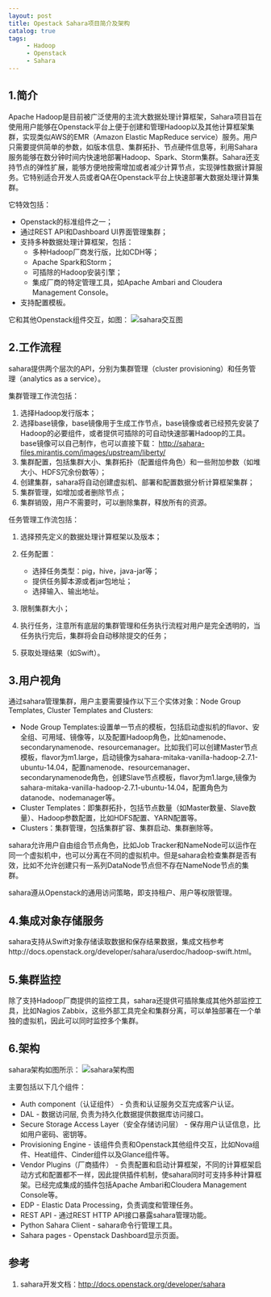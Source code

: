 ```yaml
---
layout: post
title: Opestack Sahara项目简介及架构
catalog: true
tags:
     - Hadoop
     - Openstack
     - Sahara
---
```


## 1.简介

Apache Hadoop是目前被广泛使用的主流大数据处理计算框架，Sahara项目旨在使用用户能够在Openstack平台上便于创建和管理Hadoop以及其他计算框架集群，实现类似AWS的EMR（Amazon Elastic MapReduce service）服务。用户只需要提供简单的参数，如版本信息、集群拓扑、节点硬件信息等，利用Sahara服务能够在数分钟时间内快速地部署Hadoop、Spark、Storm集群。Sahara还支持节点的弹性扩展，能够方便地按需增加或者减少计算节点，实现弹性数据计算服务。它特别适合开发人员或者QA在Openstack平台上快速部署大数据处理计算集群。

它特效包括：

* Openstack的标准组件之一；
* 通过REST API和Dashboard UI界面管理集群；
* 支持多种数据处理计算框架，包括：
	* 多种Hadoop厂商发行版，比如CDH等；
	* Apache Spark和Storm；
	* 可插除的Hadoop安装引擎；
	* 集成厂商的特定管理工具，如Apache Ambari and Cloudera Management Console。
* 支持配置模板。

它和其他Openstack组件交互，如图：
![sahara交互图](sahara-inter.png)

## 2.工作流程

sahara提供两个层次的API，分别为集群管理（cluster provisioning）和任务管理（analytics as a service）。

集群管理工作流包括：

1. 选择Hadoop发行版本；
2. 选择base镜像，base镜像用于生成工作节点，base镜像或者已经预先安装了Hadoop的必要组件，或者提供可插除的可自动快速部署Hadoop的工具。base镜像可以自己制作，也可以直接下载： http://sahara-files.mirantis.com/images/upstream/liberty/
3. 集群配置，包括集群大小、集群拓扑（配置组件角色）和一些附加参数（如堆大小、HDFS冗余份数等）；
4. 创建集群，sahara将自动创建虚拟机、部署和配置数据分析计算框架集群；
5. 集群管理，如增加或者删除节点；
6. 集群销毁，用户不需要时，可以删除集群，释放所有的资源。

任务管理工作流包括：

1. 选择预先定义的数据处理计算框架以及版本；
2. 任务配置：

	* 选择任务类型：pig，hive，java-jar等；
	* 提供任务脚本源或者jar包地址；
	* 选择输入、输出地址。
	
3. 限制集群大小；
4. 执行任务，注意所有底层的集群管理和任务执行流程对用户是完全透明的，当任务执行完后，集群将会自动移除提交的任务；
5. 获取处理结果（如Swift）。

## 3.用户视角
通过sahara管理集群，用户主要需要操作以下三个实体对象：Node Group Templates, Cluster Templates and Clusters:

* Node Group Templates:设置单一节点的模板，包括启动虚拟机的flavor、安全组、可用域、镜像等，以及配置Hadoop角色，比如namenode、secondarynamenode、resourcemanager。比如我们可以创建Master节点模板，flavor为m1.large，启动镜像为sahara-mitaka-vanilla-hadoop-2.7.1-ubuntu-14.04，配置namenode、resourcemanager、secondarynamenode角色，创建Slave节点模板，flavor为m1.large,镜像为sahara-mitaka-vanilla-hadoop-2.7.1-ubuntu-14.04，配置角色为datanode、nodemanager等。
* Cluster Templates：即集群拓扑，包括节点数量（如Master数量、Slave数量）、Hadoop参数配置，比如HDFS配置、YARN配置等。
* Clusters：集群管理，包括集群扩容、集群启动、集群删除等。

sahara允许用户自由组合节点角色，比如Job Tracker和NameNode可以运作在同一个虚拟机中，也可以分离在不同的虚拟机中。但是sahara会检查集群是否有效，比如不允许创建只有一系列DataNode节点但不存在NameNode节点的集群。

sahara遵从Openstack的通用访问策略，即支持租户、用户等权限管理。

## 4.集成对象存储服务

sahara支持从Swift对象存储读取数据和保存结果数据，集成文档参考http://docs.openstack.org/developer/sahara/userdoc/hadoop-swift.html。

## 5.集群监控

除了支持Hadoop厂商提供的监控工具，sahara还提供可插除集成其他外部监控工具，比如Nagios Zabbix，这些外部工具完全和集群分离，可以单独部署在一个单独的虚拟机，因此可以同时监控多个集群。

## 6.架构
sahara架构如图所示：
![sahara架构图](sahara-architecture.png)

主要包括以下几个组件：

* Auth component（认证组件） - 负责和认证服务交互完成客户认证。
* DAL - 数据访问层, 负责为持久化数据提供数据库访问接口。
* Secure Storage Access Layer（安全存储访问层） - 保存用户认证信息，比如用户密码、密钥等。
* Provisioning Engine - 该组件负责和Openstack其他组件交互，比如Nova组件、Heat组件、Cinder组件以及Glance组件等。
* Vendor Plugins（厂商插件） - 负责配置和启动计算框架，不同的计算框架启动方式和配置都不一样，因此提供插件机制，使sahara同时可支持多种计算框架。已经完成集成的插件包括Apache Ambari和Cloudera Management Console等。
* EDP - Elastic Data Processing，负责调度和管理任务。
* REST API - 通过REST HTTP API接口暴露sahara管理功能。
* Python Sahara Client - sahara命令行管理工具。
* Sahara pages - Openstack Dashboard显示页面。

## 参考

1. sahara开发文档：http://docs.openstack.org/developer/sahara
